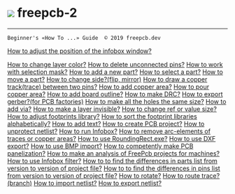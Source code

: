 # ![](/How_to/pictures/upload.png) freepcb-2

***
`Beginner's «How To ...» Guide  © 2019 freepcb.dev`

[How to adjust the position of the infobox window?](/How_to/IB_win_pos.md)

[How to change layer color?]()
[How to delete unconnected pins?]()
[How to work with selection mask?]()
[How to add a new part?]()
[How to select a part?]()
[How to move a part?]()
[How to change side?(flip, mirror)]()
[How to draw a copper track(trace) between two pins?]()
[How to add copper area?]()
[How to pour copper area?]()
[How to add board outline?]()
[How to make DRC?]()
[How to export gerber?(for PCB factories)]()
[How to make all the holes the same size?]()
[How to add via?]()
[How to make a layer invisible?]()
[How to change ref or value size?]()
[How to adjust footprints library?]()
[How to sort the footprint libraries alphabetically?]()
[How to add text?]()
[How to create PCB project?]()
[How to unprotect netlist?]()
[How to run Infobox?]()
[How to remove arc-elements of traces or copper areas?]()
[How to use RoundingRect.exe?]()
[How to use DXF export?]()
[How to use BMP import?]()
[How to competently make PCB panelization?]()
[How to make an analysis of FreePcb projects for machines?]()
[How to use Infobox filter?]()
[How to to find the differences in parts list from version to version of project file?]()
[How to to find the differences in pins list from version to version of project file?]()
[How to rotate?]()
[How to route trace? (branch)]()
[How to import netlist?]()
[How to export netlist?]()
